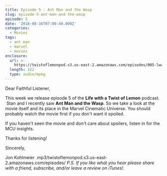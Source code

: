 ```yaml
---
title: Episode 5 - Ant Man and the Wasp
slug: episode-5-ant-man-and-the-wasp
episode: 5
date: '2018-08-16T07:00:40.000Z'
categories:
  - Movies
tags:
  - ant man
  - marvel
  - movies
enclosure:
  url: >-
    https://twistoflemonpod.s3.us-east-2.amazonaws.com/episodes/005-lwatol-20180816.mp3 
  length: 222
  type: audio/mpeg
---
```


Dear Faithful Listener,

This week we release episode 5 of the **Life with a Twist of Lemon** podcast.  Stan and I recently saw **Ant Man and the Wasp**. So we take a look at the movie itself and its place in the Marvel Cinematic Universe. You should probably watch the movie first if you don't want it spoiled.

If you haven't seen the movie and don't care about spoilers, listen in for the MCU insights.

Thanks for listening!

Sincerely,

Jon Kohlmeier
.mp3/twistoflemonpod.s3.us-east-2.amazonaws.com/episodes/
_P.S. If you like what you hear please share with a friend, subscribe, and/or leave a review on iTunes!._
